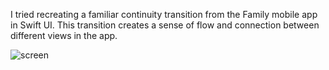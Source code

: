 I tried recreating a familiar continuity transition from the Family mobile app in Swift UI. This transition creates a sense of flow and connection between different views in the app.

![screen](https://github.com/zurikss/ContinuityTransition/assets/47340237/32a3c5f9-13da-4c46-bf46-b44ca3aec28d)
